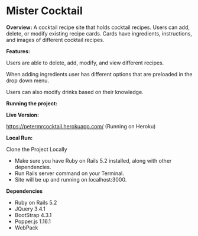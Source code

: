 # Mister Cocktail

<b>Overview:</b>
A cocktail recipe site that holds cocktail recipes.  Users can add, delete, or modify existing recipe cards.  Cards have ingredients, instructions, and images of different cocktail recipes.

<b>Features:</b>
<p>Users are able to delete, add, modify, and view different recipes.</p>
<p>When adding ingredients  user has different options that are preloaded in the drop down menu.</p>
<p>Users can also modify drinks based on their knowledge.</p>

<b>Running the project:</b>

<b>Live Version:</b>

https://petermrcocktail.herokuapp.com/ (Running on Heroku)

<b>Local Run:</b>  

Clone the Project Locally
* Make sure you have Ruby on Rails 5.2 installed, along with other dependencies.
* Run Rails server command on your Terminal.
* Site will be up and running on localhost:3000.


<b>Dependencies</b>
* Ruby on Rails 5.2
* JQuery 3.4.1
* BootStrap 4.3.1
* Popper.js 1.16.1
* WebPack
